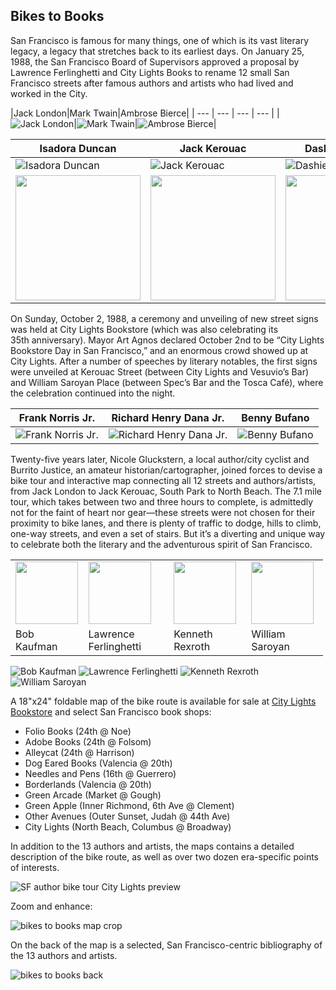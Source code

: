 ## Bikes to Books

San Francisco is famous for many things, one of which is its vast literary legacy, a legacy that stretches back to its earliest days. On January 25, 1988, the San Francisco Board of Supervisors approved a proposal by Lawrence Ferlinghetti and City Lights Books to rename 12 small San Francisco streets after famous authors and artists who had lived and worked in the City.



|Jack London|Mark Twain|Ambrose Bierce|
| --- | --- | --- | --- |
|![Jack London](/images/jacklondon.png)|![Mark Twain](/images/marktwain.png)|![Ambrose Bierce](/images/ambrosebierce.png)|

|Isadora Duncan|Jack Kerouac|Dashiell Hammett|
|---|---|---|
|![Isadora Duncan](/images/isadoraduncan.png)|![Jack Kerouac](/images/jackkerouac.png)|![Dashiell Hammett](/images/dashiellhammett.png)|
|<img src="/images/isadora_duncan_lane.png" width="200px">|<img src="/images/jack_kerouac_alley.png" width="200px">|<img src="/images/daishell_hammett_street.png" width="200px">|

On Sunday, October 2, 1988, a ceremony and unveiling of new street signs was held at City Lights Bookstore (which was also celebrating its 35th anniversary). Mayor Art Agnos declared October 2nd to be “City Lights Bookstore Day in San Francisco,” and an enormous crowd showed up at City Lights. After a number of speeches by literary notables, the first signs were unveiled at Kerouac Street (between City Lights and Vesuvio’s Bar) and William Saroyan Place (between Spec’s Bar and the Tosca Café), where the celebration continued into the night.

|Frank Norris Jr.|Richard Henry Dana Jr.|Benny Bufano|
|---|---|---|
|![Frank Norris Jr.](/images/franknorris.png)|![Richard Henry Dana Jr.](/images/richardhenrydana.png)|![Benny Bufano](/images/bennybufano.png)|

Twenty-five years later, Nicole Gluckstern, a local author/city cyclist and Burrito Justice, an amateur historian/cartographer, joined forces to devise a bike tour and interactive map connecting all 12 streets and authors/artists, from Jack London to Jack Kerouac, South Park to North Beach. The 7.1 mile tour, which takes between two and three hours to complete, is admittedly not for the faint of heart nor gear—these streets were not chosen for their proximity to bike lanes, and there is plenty of traffic to dodge, hills to climb, one-way streets, and even a set of stairs. But it’s a diverting and unique way to celebrate both the literary and the adventurous spirit of San Francisco.


<table style="width:500px">
	<tr>
		<td><img src="/images/bobkaufman.png" width="100px"></td>
		<td><img src="/images/lawrenceferlinghetti.png" width="100px"></td>
		<td><img src="/images/kennethrexroth.png" width="100px"></td>
		<td><img src="/images/williamsaroyan.png" width="100px"></td>
	</tr>
	<tr>
		<td>Bob Kaufman</td>
		<td>Lawrence Ferlinghetti</td>
		<td>Kenneth Rexroth</td>
		<td>William Saroyan</td>
	</tr>
</table>
	

![Bob Kaufman](/images/bobkaufman.png?s=100)
![Lawrence Ferlinghetti](/images/lawrenceferlinghetti.png)
![Kenneth Rexroth](/images/kennethrexroth.png)
![William Saroyan](/images/williamsaroyan.png)



A 18"x24" foldable map of the bike route is available for sale at <a href="http://www.citylights.com" target="_blank" rel="noopener">City Lights Bookstore</a> and select San Francisco book shops:
<ul>
	<li>Folio Books (24th @ Noe)</li>
	<li>Adobe Books (24th @ Folsom)</li>
	<li>Alleycat (24th @ Harrison)</li>
	<li>Dog Eared Books (Valencia @ 20th)</li>
	<li>Needles and Pens (16th @ Guerrero)</li>
	<li>Borderlands (Valencia @ 20th)</li>
	<li>Green Arcade (Market @ Gough)</li>
	<li>Green Apple (Inner Richmond, 6th Ave @ Clement)</li>
	<li>Other Avenues (Outer Sunset, Judah @ 44th Ave)</li>
	<li>City Lights (North Beach, Columbus @ Broadway)</li>
</ul>
In addition to the 13 authors and artists, the maps contains a detailed description of the bike route, as well as over two dozen era-specific points of interests.

![SF author bike tour City Lights preview](/images/sf-author-bike-tour-city-lights-preview.jpg)


Zoom and enhance:

![bikes to books map crop](/images/bikes-to-books-map-crop.jpg)


On the back of the map is a selected, San Francisco-centric bibliography of the 13 authors and artists.

![bikes to books back](/images/sf-city-lights-bikes-to-books-back-preview.jpg)

